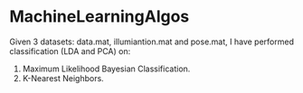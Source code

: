 # MachineLearningAlgos
Given 3 datasets: data.mat, illumiantion.mat and pose.mat, I have performed classification (LDA and PCA) on:
1. Maximum Likelihood Bayesian Classification.
2. K-Nearest Neighbors.

